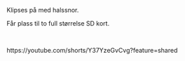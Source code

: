<!-- Edit this file to change the product description -->

<p>Klipses på med halssnor. </p>
<p>Får plass til to full størrelse SD kort. </p>
<p> </p>
<p>https://youtube.com/shorts/Y37YzeGvCvg?feature=shared</p>